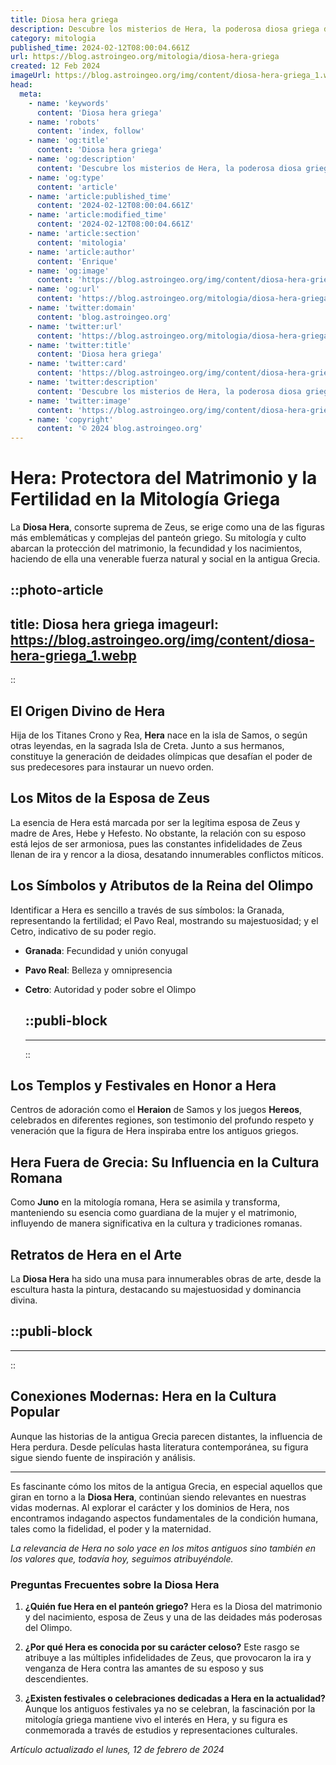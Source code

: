 ```yaml
---
title: Diosa hera griega
description: Descubre los misterios de Hera, la poderosa diosa griega del matrimonio y la familia. Explora su mitología e influencia eterna.
category: mitologia
published_time: 2024-02-12T08:00:04.661Z
url: https://blog.astroingeo.org/mitologia/diosa-hera-griega
created: 12 Feb 2024
imageUrl: https://blog.astroingeo.org/img/content/diosa-hera-griega_1.webp
head:
  meta:
    - name: 'keywords'
      content: 'Diosa hera griega'
    - name: 'robots'
      content: 'index, follow'
    - name: 'og:title'
      content: 'Diosa hera griega'
    - name: 'og:description'
      content: 'Descubre los misterios de Hera, la poderosa diosa griega del matrimonio y la familia. Explora su mitología e influencia eterna.'
    - name: 'og:type'
      content: 'article'
    - name: 'article:published_time'
      content: '2024-02-12T08:00:04.661Z'
    - name: 'article:modified_time'
      content: '2024-02-12T08:00:04.661Z'
    - name: 'article:section'
      content: 'mitologia'
    - name: 'article:author'
      content: 'Enrique'
    - name: 'og:image'
      content: 'https://blog.astroingeo.org/img/content/diosa-hera-griega_1.webp'
    - name: 'og:url'
      content: 'https://blog.astroingeo.org/mitologia/diosa-hera-griega'
    - name: 'twitter:domain'
      content: 'blog.astroingeo.org'
    - name: 'twitter:url'
      content: 'https://blog.astroingeo.org/mitologia/diosa-hera-griega'
    - name: 'twitter:title'
      content: 'Diosa hera griega'
    - name: 'twitter:card'
      content: 'https://blog.astroingeo.org/img/content/diosa-hera-griega_1.webp'
    - name: 'twitter:description'
      content: 'Descubre los misterios de Hera, la poderosa diosa griega del matrimonio y la familia. Explora su mitología e influencia eterna.'
    - name: 'twitter:image'
      content: 'https://blog.astroingeo.org/img/content/diosa-hera-griega_1.webp'
    - name: 'copyright'
      content: '© 2024 blog.astroingeo.org'
---
```

# Hera: Protectora del Matrimonio y la Fertilidad en la Mitología Griega

La **Diosa Hera**, consorte suprema de Zeus, se erige como una de las figuras más emblemáticas y complejas del panteón griego. Su mitología y culto abarcan la protección del matrimonio, la fecundidad y los nacimientos, haciendo de ella una venerable fuerza natural y social en la antigua Grecia.


::photo-article
---
title: Diosa hera griega
imageurl: https://blog.astroingeo.org/img/content/diosa-hera-griega_1.webp
---
::



## El Origen Divino de Hera

Hija de los Titanes Crono y Rea, **Hera** nace en la isla de Samos, o según otras leyendas, en la sagrada Isla de Creta. Junto a sus hermanos, constituye la generación de deidades olímpicas que desafían el poder de sus predecesores para instaurar un nuevo orden.

## Los Mitos de la Esposa de Zeus

La esencia de Hera está marcada por ser la legítima esposa de Zeus y madre de Ares, Hebe y Hefesto. No obstante, la relación con su esposo está lejos de ser armoniosa, pues las constantes infidelidades de Zeus llenan de ira y rencor a la diosa, desatando innumerables conflictos míticos.

## Los Símbolos y Atributos de la Reina del Olimpo

Identificar a Hera es sencillo a través de sus símbolos: la Granada, representando la fertilidad; el Pavo Real, mostrando su majestuosidad; y el Cetro, indicativo de su poder regio.

- **Granada**: Fecundidad y unión conyugal
- **Pavo Real**: Belleza y omnipresencia
- **Cetro**: Autoridad y poder sobre el Olimpo


  ::publi-block
  ---
  ---
  ::
  
  

## Los Templos y Festivales en Honor a Hera

Centros de adoración como el **Heraion** de Samos y los juegos **Hereos**, celebrados en diferentes regiones, son testimonio del profundo respeto y veneración que la figura de Hera inspiraba entre los antiguos griegos.

## Hera Fuera de Grecia: Su Influencia en la Cultura Romana

Como **Juno** en la mitología romana, Hera se asimila y transforma, manteniendo su esencia como guardiana de la mujer y el matrimonio, influyendo de manera significativa en la cultura y tradiciones romanas.

## Retratos de Hera en el Arte

La **Diosa Hera** ha sido una musa para innumerables obras de arte, desde la escultura hasta la pintura, destacando su majestuosidad y dominancia divina.


  ::publi-block
  ---
  ---
  ::
  
  

## Conexiones Modernas: Hera en la Cultura Popular

Aunque las historias de la antigua Grecia parecen distantes, la influencia de Hera perdura. Desde películas hasta literatura contemporánea, su figura sigue siendo fuente de inspiración y análisis.

---

Es fascinante cómo los mitos de la antigua Grecia, en especial aquellos que giran en torno a la **Diosa Hera**, continúan siendo relevantes en nuestras vidas modernas. Al explorar el carácter y los dominios de Hera, nos encontramos indagando aspectos fundamentales de la condición humana, tales como la fidelidad, el poder y la maternidad.

_La relevancia de Hera no solo yace en los mitos antiguos sino también en los valores que, todavía hoy, seguimos atribuyéndole._

### Preguntas Frecuentes sobre la Diosa Hera

1. **¿Quién fue Hera en el panteón griego?**
   Hera es la Diosa del matrimonio y del nacimiento, esposa de Zeus y una de las deidades más poderosas del Olimpo.

2. **¿Por qué Hera es conocida por su carácter celoso?**
   Este rasgo se atribuye a las múltiples infidelidades de Zeus, que provocaron la ira y venganza de Hera contra las amantes de su esposo y sus descendientes.

3. **¿Existen festivales o celebraciones dedicadas a Hera en la actualidad?**
   Aunque los antiguos festivales ya no se celebran, la fascinación por la mitología griega mantiene vivo el interés en Hera, y su figura es conmemorada a través de estudios y representaciones culturales.

_Artículo actualizado el lunes, 12 de febrero de 2024_